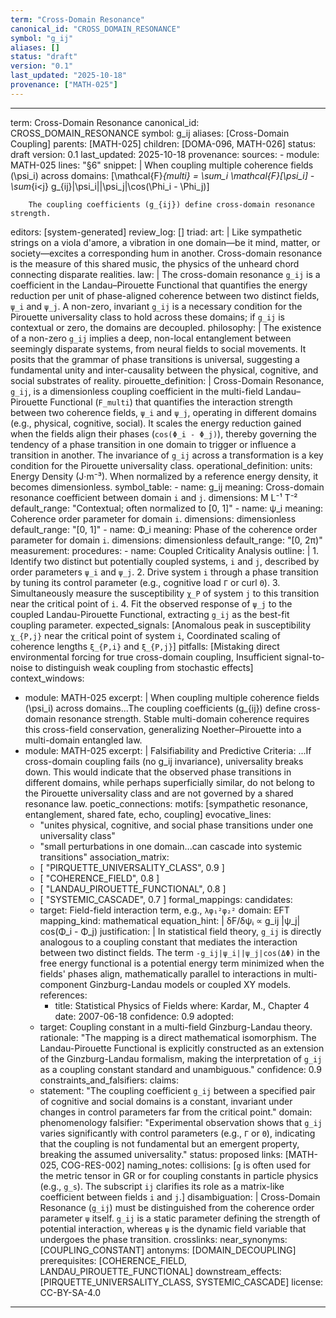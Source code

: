```yaml
---
term: "Cross-Domain Resonance"
canonical_id: "CROSS_DOMAIN_RESONANCE"
symbol: "g_ij"
aliases: []
status: "draft"
version: "0.1"
last_updated: "2025-10-18"
provenance: ["MATH-025"]
---
```


---
term: Cross-Domain Resonance
canonical_id: CROSS_DOMAIN_RESONANCE
symbol: g_ij
aliases: [Cross-Domain Coupling]
parents: [MATH-025]
children: [DOMA-096, MATH-026]
status: draft
version: 0.1
last_updated: 2025-10-18
provenance:
  sources:
    - module: MATH-025
      lines: "§6"
      snippet: |
        When coupling multiple coherence fields (\psi_i) across domains:
        [\mathcal{F}*{multi} = \sum_i \mathcal{F}[\psi_i] - \sum*{i<j} g_{ij}|\psi_i||\psi_j|\cos(\Phi_i - \Phi_j)]

        The coupling coefficients (g_{ij}) define cross-domain resonance strength.
  editors: [system-generated]
  review_log: []
triad:
  art: |
    Like sympathetic strings on a viola d'amore, a vibration in one domain—be it mind, matter, or society—excites a corresponding hum in another. Cross-domain resonance is the measure of this shared music, the physics of the unheard chord connecting disparate realities.
  law: |
    The cross-domain resonance `g_ij` is a coefficient in the Landau–Pirouette Functional that quantifies the energy reduction per unit of phase-aligned coherence between two distinct fields, `ψ_i` and `ψ_j`. A non-zero, invariant `g_ij` is a necessary condition for the Pirouette universality class to hold across these domains; if `g_ij` is contextual or zero, the domains are decoupled.
  philosophy: |
    The existence of a non-zero `g_ij` implies a deep, non-local entanglement between seemingly disparate systems, from neural fields to social movements. It posits that the grammar of phase transitions is universal, suggesting a fundamental unity and inter-causality between the physical, cognitive, and social substrates of reality.
pirouette_definition: |
  Cross-Domain Resonance, `g_ij`, is a dimensionless coupling coefficient in the multi-field Landau–Pirouette Functional (`F_multi`) that quantifies the interaction strength between two coherence fields, `ψ_i` and `ψ_j`, operating in different domains (e.g., physical, cognitive, social). It scales the energy reduction gained when the fields align their phases (`cos(Φ_i - Φ_j)`), thereby governing the tendency of a phase transition in one domain to trigger or influence a transition in another. The invariance of `g_ij` across a transformation is a key condition for the Pirouette universality class.
operational_definition:
  units: Energy Density (J·m⁻³). When normalized by a reference energy density, it becomes dimensionless.
  symbol_table:
    - name: g_ij
      meaning: Cross-domain resonance coefficient between domain `i` and `j`.
      dimensions: M L⁻¹ T⁻²
      default_range: "Contextual; often normalized to [0, 1]"
    - name: ψ_i
      meaning: Coherence order parameter for domain `i`.
      dimensions: dimensionless
      default_range: "[0, 1]"
    - name: Φ_i
      meaning: Phase of the coherence order parameter for domain `i`.
      dimensions: dimensionless
      default_range: "[0, 2π)"
  measurement:
    procedures:
      - name: Coupled Criticality Analysis
        outline: |
          1. Identify two distinct but potentially coupled systems, `i` and `j`, described by order parameters `ψ_i` and `ψ_j`.
          2. Drive system `i` through a phase transition by tuning its control parameter (e.g., cognitive load `Γ` or curl `Θ`).
          3. Simultaneously measure the susceptibility `χ_P` of system `j` to this transition near the critical point of `i`.
          4. Fit the observed response of `ψ_j` to the coupled Landau-Pirouette Functional, extracting `g_ij` as the best-fit coupling parameter.
        expected_signals: [Anomalous peak in susceptibility `χ_{P,j}` near the critical point of system `i`, Coordinated scaling of coherence lengths `ξ_{P,i}` and `ξ_{P,j}`]
        pitfalls: [Mistaking direct environmental forcing for true cross-domain coupling, Insufficient signal-to-noise to distinguish weak coupling from stochastic effects]
context_windows:
  - module: MATH-025
    excerpt: |
      When coupling multiple coherence fields (\psi_i) across domains...The coupling coefficients (g_{ij}) define cross-domain resonance strength. Stable multi-domain coherence requires this cross-field conservation, generalizing Noether–Pirouette into a multi-domain entangled law.
  - module: MATH-025
    excerpt: |
      Falsifiability and Predictive Criteria: ...If cross-domain coupling fails (no g_ij invariance), universality breaks down. This would indicate that the observed phase transitions in different domains, while perhaps superficially similar, do not belong to the Pirouette universality class and are not governed by a shared resonance law.
poetic_connections:
  motifs: [sympathetic resonance, entanglement, shared fate, echo, coupling]
  evocative_lines:
    - "unites physical, cognitive, and social phase transitions under one universality class"
    - "small perturbations in one domain...can cascade into systemic transitions"
  association_matrix:
    - [ "PIRQUETTE_UNIVERSALITY_CLASS", 0.9 ]
    - [ "COHERENCE_FIELD", 0.8 ]
    - [ "LANDAU_PIROUETTE_FUNCTIONAL", 0.8 ]
    - [ "SYSTEMIC_CASCADE", 0.7 ]
formal_mappings:
  candidates:
    - target: Field-field interaction term, e.g., `λφ₁²φ₂²`
      domain: EFT
      mapping_kind: mathematical
      equation_hint: |
        δF/δψᵢ ∝ g_ij |ψ_j| cos(Φ_i - Φ_j)
      justification: |
        In statistical field theory, `g_ij` is directly analogous to a coupling constant that mediates the interaction between two distinct fields. The term `-g_ij|ψ_i||ψ_j|cos(ΔΦ)` in the free energy functional is a potential energy term minimized when the fields' phases align, mathematically parallel to interactions in multi-component Ginzburg-Landau models or coupled XY models.
      references:
        - title: Statistical Physics of Fields
          where: Kardar, M., Chapter 4
          date: 2007-06-18
      confidence: 0.9
  adopted:
    - target: Coupling constant in a multi-field Ginzburg-Landau theory.
      rationale: "The mapping is a direct mathematical isomorphism. The Landau-Pirouette Functional is explicitly constructed as an extension of the Ginzburg-Landau formalism, making the interpretation of `g_ij` as a coupling constant standard and unambiguous."
      confidence: 0.9
constraints_and_falsifiers:
  claims:
    - statement: "The coupling coefficient `g_ij` between a specified pair of cognitive and social domains is a constant, invariant under changes in control parameters far from the critical point."
      domain: phenomenology
      falsifier: "Experimental observation shows that `g_ij` varies significantly with control parameters (e.g., `Γ` or `Θ`), indicating that the coupling is not fundamental but an emergent property, breaking the assumed universality."
      status: proposed
      links: [MATH-025, COG-RES-002]
naming_notes:
  collisions: [`g` is often used for the metric tensor in GR or for coupling constants in particle physics (e.g., `g_s`). The subscript `ij` clarifies its role as a matrix-like coefficient between fields `i` and `j`.]
  disambiguation: |
    Cross-Domain Resonance (`g_ij`) must be distinguished from the coherence order parameter `ψ` itself. `g_ij` is a static parameter defining the strength of potential interaction, whereas `ψ` is the dynamic field variable that undergoes the phase transition.
crosslinks:
  near_synonyms: [COUPLING_CONSTANT]
  antonyms: [DOMAIN_DECOUPLING]
  prerequisites: [COHERENCE_FIELD, LANDAU_PIROUETTE_FUNCTIONAL]
  downstream_effects: [PIRQUETTE_UNIVERSALITY_CLASS, SYSTEMIC_CASCADE]
license: CC-BY-SA-4.0
---